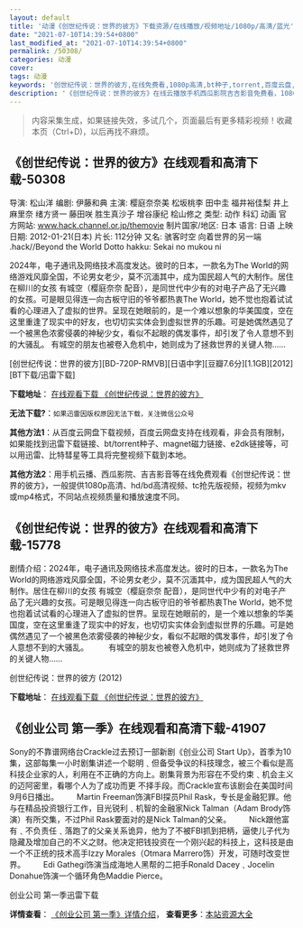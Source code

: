 ```yaml
---
layout: default
title: '动漫《创世纪传说：世界的彼方》下载资源/在线播放/视频地址/1080p/高清/蓝光'
date: "2021-07-10T14:39:54+0800"
last_modified_at: "2021-07-10T14:39:54+0800"
permalink: /50308/
categories: 动漫
cover:
tags: 动漫
keywords: '创世纪传说：世界的彼方,在线免费看,1080p高清,bt种子,torrent,百度云盘,magnet,磁力链,迅雷下载资源'
description: '《创世纪传说：世界的彼方》在线云播放手机西瓜影院吉吉影音免费看，1080p高清bd/hd未删减完整版和tc抢先枪版，mkv/mp4格式，附带bt/torrent种子、magnet/磁力链、百度云盘、网盘资源迅雷下载链接'
---
```


>内容采集生成，如果链接失效，多试几个，页面最后有更多精彩视频！收藏本页（Ctrl+D)，以后再找不麻烦。


## 《创世纪传说：世界的彼方》在线观看和高清下载-50308

导演: 松山洋 编剧: 伊藤和典 主演: 樱庭奈奈美 松坂桃李 田中圭 福井裕佳梨 井上麻里奈 绪方贤一 藤田咲 胜生真沙子 增谷康纪 桧山修之 类型: 动作 科幻 动画 官方网站: www.hack.channel.or.jp/themovie 制片国家/地区: 日本 语言: 日语 上映日期: 2012-01-21(日本) 片长: 112分钟 又名: 骇客时空 向着世界的另一端 .hack//Beyond the World Dotto hakku: Sekai no mukou ni

2024年，电子通讯及网络技术高度发达。彼时的日本，一款名为The World的网络游戏风靡全国，不论男女老少，莫不沉湎其中，成为国民超人气的大制作。居住在柳川的女孩 有城空（樱庭奈奈 配音），是同世代中少有的对电子产品了无兴趣的女孩。可是眼见得连一向古板守旧的爷爷都热衷The World，她不觉也抱着试试看的心理进入了虚拟的世界。呈现在她眼前的，是一个难以想象的华美国度，空在这里重逢了现实中的好友，也切切实实体会到虚拟世界的乐趣。可是她偶然遇见了一个被黑色浓雾侵袭的神秘少女，看似不起眼的偶发事件，却引发了令人意想不到的大骚乱。 有城空的朋友也被卷入危机中，她则成为了拯救世界的关键人物……


[创世纪传说：世界的彼方][BD-720P-RMVB][日语中字][豆瓣7.6分][1.1GB][2012][BT下载/迅雷下载]

**下载地址**： [在线观看下载 《创世纪传说：世界的彼方》](https://www.btdx8.com/torrent/hack_beyond_the_world_2012.html) 


**无法下载?**：`如果迅雷因版权原因无法下载，关注微信公众号 `

**其他方法1**：从百度云网盘下载视频，百度云网盘支持在线观看，非会员有限制，如果能找到迅雷下载链接、bt/torrent种子、magnet磁力链接、e2dk链接等，可以用迅雷、比特彗星等工具将完整视频下载到本地。

**其他方法2**：用手机云播、西瓜影院、吉吉影音等在线免费观看《创世纪传说：世界的彼方》，一般提供1080p高清、hd/bd高清视频、tc抢先版视频，视频为mkv或mp4格式，不同站点视频质量和播放速度不同。


## 《创世纪传说：世界的彼方》在线观看和高清下载-15778

剧情介绍：2024年，电子通讯及网络技术高度发达。彼时的日本，一款名为The World的网络游戏风靡全国，不论男女老少，莫不沉湎其中，成为国民超人气的大制作。居住在柳川的女孩 有城空（樱庭奈奈 配音），是同世代中少有的对电子产品了无兴趣的女孩。可是眼见得连一向古板守旧的爷爷都热衷The World，她不觉也抱着试试看的心理进入了虚拟的世界。呈现在她眼前的，是一个难以想象的华美国度，空在这里重逢了现实中的好友，也切切实实体会到虚拟世界的乐趣。可是她偶然遇见了一个被黑色浓雾侵袭的神秘少女，看似不起眼的偶发事件，却引发了令人意想不到的大骚乱。  　　有城空的朋友也被卷入危机中，她则成为了拯救世界的关键人物……


创世纪传说：世界的彼方 (2012)

**下载地址**： [在线观看下载 《创世纪传说：世界的彼方》](https://www.btbtdy.me/btdy/dy4428.html) 


## 《创业公司 第一季》在线观看和高清下载-41907

Sony的不靠谱网络台Crackle过去预订一部新剧《创业公司 Start Up》，首季为10集，这部每集一小时剧集讲述一个聪明﹑但备受争议的科技理念，被三个看似是高科技企业家的人，利用在不正确的方向上。剧集背景为形容在不受约束﹑机会主义的迈阿密里，看哪个人为了成功而更 不择手段。而Crackle宣布该剧会在美国时间9月6日播出。 　　Martin Freeman饰演FBI探员Phil Rask，专长是金融犯罪。他与在精品投资银行工作，目光锐利﹑机智的金融家Nick Talman（Adam Brody饰演）有所交集，不过Phil Rask要面对的是Nick Talman的父亲。 　　Nick跟他富有﹑不负责任﹑落跑了的父亲关系诡异，他为了不被FBI抓到把柄，逼使儿子代为隐藏及增加自己的不义之财。他决定把钱投资在一个刚兴起的科技上，这科技是由一个不正统的技术高手Izzy Morales（Otmara Marrero饰）开发，可随时改变世界。 　　Edi Gathegi饰演当成海地人黑帮的二把手Ronald Dacey﹑Jocelin Donahue饰演一个循环角色Maddie Pierce。


创业公司 第一季迅雷下载

**详情查看**： [《创业公司 第一季》详情介绍](/movie/41907/)， **查看更多**：[本站资源大全](/movie/t/all/)

